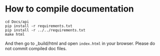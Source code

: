 # How to compile documentation
```shell script
cd Docs/api
pip install -r requirements.txt
pip install -r ../../requirements.txt
make html
```
And then go to _build/html and open `index.html` in your browser. Please do not commit compiled doc files.